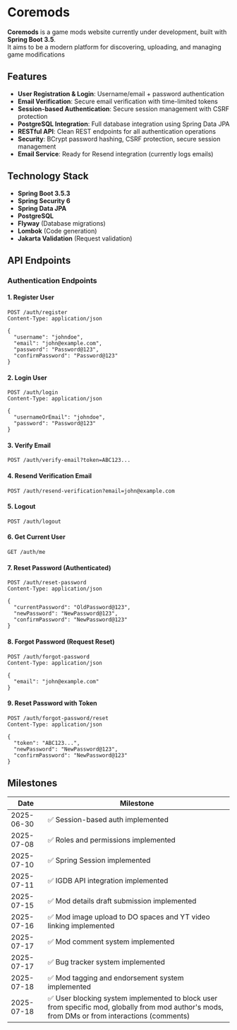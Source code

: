 # Coremods

**Coremods** is a game mods website currently under development, built with **Spring Boot 3.5**.  
It aims to be a modern platform for discovering, uploading, and managing game modifications

## Features

- **User Registration & Login**: Username/email + password authentication
- **Email Verification**: Secure email verification with time-limited tokens
- **Session-based Authentication**: Secure session management with CSRF protection
- **PostgreSQL Integration**: Full database integration using Spring Data JPA
- **RESTful API**: Clean REST endpoints for all authentication operations
- **Security**: BCrypt password hashing, CSRF protection, secure session management
- **Email Service**: Ready for Resend integration (currently logs emails)

## Technology Stack

- **Spring Boot 3.5.3**
- **Spring Security 6**
- **Spring Data JPA**
- **PostgreSQL**
- **Flyway** (Database migrations)
- **Lombok** (Code generation)
- **Jakarta Validation** (Request validation)

## API Endpoints

### Authentication Endpoints

#### 1. Register User

```http
POST /auth/register
Content-Type: application/json

{
  "username": "johndoe",
  "email": "john@example.com",
  "password": "Password@123",
  "confirmPassword": "Password@123"
}
```

#### 2. Login User

```http
POST /auth/login
Content-Type: application/json

{
  "usernameOrEmail": "johndoe",
  "password": "Password@123"
}
```

#### 3. Verify Email

```http
POST /auth/verify-email?token=ABC123...
```

#### 4. Resend Verification Email

```http
POST /auth/resend-verification?email=john@example.com
```

#### 5. Logout

```http
POST /auth/logout
```

#### 6. Get Current User

```http
GET /auth/me
```

#### 7. Reset Password (Authenticated)

```http
POST /auth/reset-password
Content-Type: application/json

{
  "currentPassword": "OldPassword@123",
  "newPassword": "NewPassword@123",
  "confirmPassword": "NewPassword@123"
}
```

#### 8. Forgot Password (Request Reset)

```http
POST /auth/forgot-password
Content-Type: application/json

{
  "email": "john@example.com"
}
```

#### 9. Reset Password with Token

```http
POST /auth/forgot-password/reset
Content-Type: application/json

{
  "token": "ABC123...",
  "newPassword": "NewPassword@123",
  "confirmPassword": "NewPassword@123"
}
```

## Milestones

| Date       | Milestone                                                                                                                                      |
| ---------- | ---------------------------------------------------------------------------------------------------------------------------------------------- |
| 2025-06-30 | ✅ Session-based auth implemented                                                                                                              |
| 2025-07-08 | ✅ Roles and permissions implemented                                                                                                           |
| 2025-07-10 | ✅ Spring Session implemented                                                                                                                  |
| 2025-07-11 | ✅ IGDB API integration implemented                                                                                                            |
| 2025-07-15 | ✅ Mod details draft submission implemented                                                                                                    |
| 2025-07-16 | ✅ Mod image upload to DO spaces and YT video linking implemented                                                                              |
| 2025-07-17 | ✅ Mod comment system implemented                                                                                                              |
| 2025-07-17 | ✅ Bug tracker system implemented                                                                                                              |
| 2025-07-18 | ✅ Mod tagging and endorsement system implemented                                                                                              |
| 2025-07-18 | ✅ User blocking system implemented to block user from specific mod, globally from mod author's mods, from DMs or from interactions (comments) |
